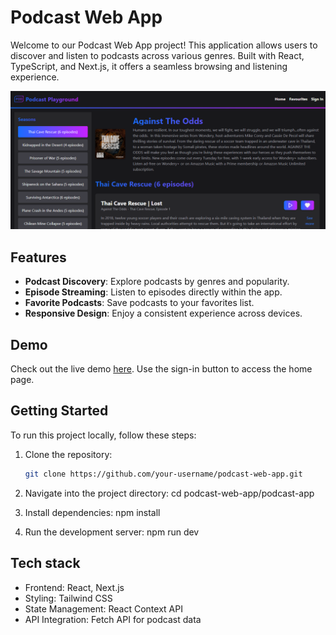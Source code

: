# Podcast Web App

Welcome to our Podcast Web App project! This application allows users to discover and listen to podcasts across various genres. Built with React, TypeScript, and Next.js, it offers a seamless browsing and listening experience.

![Podcast Web App Screenshot](./podcast-pic.png)

## Features

- **Podcast Discovery**: Explore podcasts by genres and popularity.
- **Episode Streaming**: Listen to episodes directly within the app.
- **Favorite Podcasts**: Save podcasts to your favorites list.
- **Responsive Design**: Enjoy a consistent experience across devices.

## Demo

Check out the live demo [here](https://lugvis-340-wfc-2401-group-a-lugan-visagie-djs-11.vercel.app/). Use the sign-in button to access the home page.

## Getting Started

To run this project locally, follow these steps:

1. Clone the repository:

   ```bash
   git clone https://github.com/your-username/podcast-web-app.git
2. Navigate into the project directory:
    cd podcast-web-app/podcast-app
3. Install dependencies:
    npm install
4. Run the development server:
    npm run dev

## Tech stack
- Frontend: React, Next.js
- Styling: Tailwind CSS
- State Management: React Context API
- API Integration: Fetch API for podcast data
